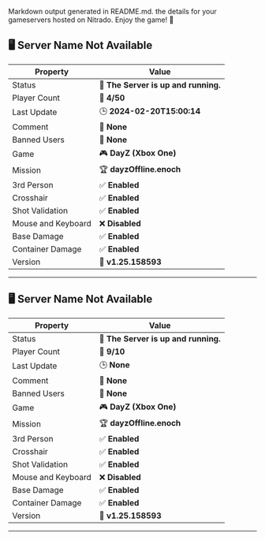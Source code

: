 Markdown output generated in README.md.
the details for your gameservers hosted on Nitrado. Enjoy the game! 🎉

## 🖥️ **Server Name Not Available**

| **Property**         | **Value**                   |
|----------------------|------------------------------|
| Status | 🔵 **The Server is up and running.** |
| Player Count | 👥 **4/50** |
| Last Update | 🕒 **2024-02-20T15:00:14** |
| Comment | 💬 **None** |
| Banned Users | 🚫 **None** |
| Game | 🎮 **DayZ (Xbox One)** |
| Mission | 🏆 **dayzOffline.enoch** |
| 3rd Person | ✅ **Enabled** |
| Crosshair | ✅ **Enabled** |
| Shot Validation | ✅ **Enabled** |
| Mouse and Keyboard | ❌ **Disabled** |
| Base Damage | ✅ **Enabled** |
| Container Damage | ✅ **Enabled** |
| Version | 📅 **v1.25.158593** |

---

## 🖥️ **Server Name Not Available**

| **Property**         | **Value**                   |
|----------------------|------------------------------|
| Status | 🔵 **The Server is up and running.** |
| Player Count | 👥 **9/10** |
| Last Update | 🕒 **None** |
| Comment | 💬 **None** |
| Banned Users | 🚫 **None** |
| Game | 🎮 **DayZ (Xbox One)** |
| Mission | 🏆 **dayzOffline.enoch** |
| 3rd Person | ✅ **Enabled** |
| Crosshair | ✅ **Enabled** |
| Shot Validation | ✅ **Enabled** |
| Mouse and Keyboard | ❌ **Disabled** |
| Base Damage | ✅ **Enabled** |
| Container Damage | ✅ **Enabled** |
| Version | 📅 **v1.25.158593** |

---

